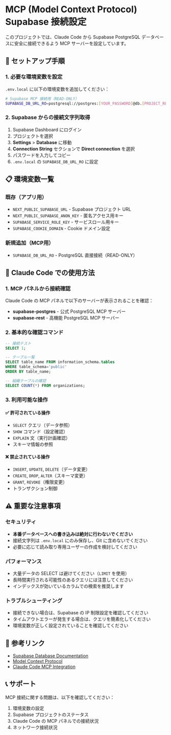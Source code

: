 # MCP (Model Context Protocol) Supabase 接続設定

このプロジェクトでは、Claude Code から Supabase PostgreSQL データベースに安全に接続できるよう MCP サーバーを設定しています。

## 🔧 セットアップ手順

### 1. 必要な環境変数を設定

`.env.local` に以下の環境変数を追加してください：

```bash
# Supabase MCP 接続用（READ-ONLY）
SUPABASE_DB_URL_RO=postgresql://postgres:[YOUR_PASSWORD]@db.[PROJECT_REF].supabase.co:5432/postgres
```

### 2. Supabase からの接続文字列取得

1. Supabase Dashboard にログイン
2. プロジェクトを選択
3. **Settings** > **Database** に移動
4. **Connection String** セクションで **Direct connection** を選択
5. パスワードを入力してコピー
6. `.env.local` の `SUPABASE_DB_URL_RO` に設定

## 📋 環境変数一覧

### 既存（アプリ用）
- `NEXT_PUBLIC_SUPABASE_URL` - Supabase プロジェクト URL
- `NEXT_PUBLIC_SUPABASE_ANON_KEY` - 匿名アクセス用キー  
- `SUPABASE_SERVICE_ROLE_KEY` - サービスロール用キー
- `SUPABASE_COOKIE_DOMAIN` - Cookie ドメイン設定

### 新規追加（MCP用）
- `SUPABASE_DB_URL_RO` - PostgreSQL 直接接続（READ-ONLY）

## 🚀 Claude Code での使用方法

### 1. MCP パネルから接続確認

Claude Code の MCP パネルで以下のサーバーが表示されることを確認：

- **supabase-postgres** - 公式 PostgreSQL MCP サーバー
- **supabase-rest** - 高機能 PostgreSQL MCP サーバー

### 2. 基本的な確認コマンド

```sql
-- 接続テスト
SELECT 1;

-- テーブル一覧
SELECT table_name FROM information_schema.tables 
WHERE table_schema='public' 
ORDER BY table_name;

-- 組織テーブルの確認
SELECT COUNT(*) FROM organizations;
```

### 3. 利用可能な操作

#### ✅ 許可されている操作
- `SELECT` クエリ（データ参照）
- `SHOW` コマンド（設定確認）
- `EXPLAIN` 文（実行計画確認）
- スキーマ情報の参照

#### ❌ 禁止されている操作
- `INSERT`, `UPDATE`, `DELETE`（データ変更）
- `CREATE`, `DROP`, `ALTER`（スキーマ変更）
- `GRANT`, `REVOKE`（権限変更）
- トランザクション制御

## ⚠️ 重要な注意事項

### セキュリティ
- **本番データベースへの書き込みは絶対に行わないでください**
- 接続文字列は `.env.local` にのみ保存し、Git に含めないでください
- 必要に応じて読み取り専用ユーザーの作成を検討してください

### パフォーマンス
- 大量データの SELECT は避けてください（`LIMIT` を使用）
- 長時間実行される可能性のあるクエリには注意してください
- インデックスが効いているカラムでの検索を推奨します

### トラブルシューティング
- 接続できない場合は、Supabase の IP 制限設定を確認してください
- タイムアウトエラーが発生する場合は、クエリを簡素化してください
- 環境変数が正しく設定されていることを確認してください

## 🔗 参考リンク

- [Supabase Database Documentation](https://supabase.com/docs/guides/database)
- [Model Context Protocol](https://modelcontextprotocol.io/)
- [Claude Code MCP Integration](https://docs.anthropic.com/claude/docs/mcp-guide)

## 📞 サポート

MCP 接続に関する問題は、以下を確認してください：

1. 環境変数の設定
2. Supabase プロジェクトのステータス
3. Claude Code の MCP パネルでの接続状況
4. ネットワーク接続状況